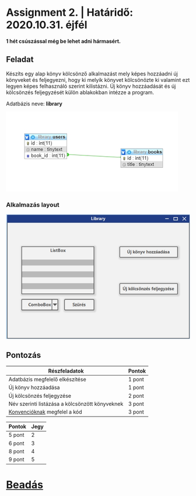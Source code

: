 # Assignment 2. | Határidő: 2020.10.31. éjfél
**1 hét csúszással még be lehet adni hármasért.**

## Feladat

Készíts egy alap könyv kölcsönző alkalmazást mely képes hozzáadni új könyveket és feljegyezni, hogy ki melyik könyvet kölcsönözte ki valamint ezt legyen képes
felhasználó szerint kilistázni. Új könyv hozzáadását és új kölcsönzés feljegyzését külön ablakokban intézze a program.

Adatbázis neve: **library**

![database](db.jpg)

### Alkalmazás layout

![app](app.jpg)

## Pontozás

<table class="tg">
<thead>
  <tr>
    <th class="tg-0pky">Részfeladatok</th>
    <th class="tg-0pky">Pontok</th>
  </tr>
</thead>
<tbody>
  <tr>
    <td class="tg-0lax">Adatbázis megfelelő elkészítése</td>
    <td class="tg-0lax">1 pont</td>
  </tr>
  <tr>
    <td class="tg-0lax">Új könyv hozzáadása</td>
    <td class="tg-0lax">1 pont</td>
  </tr>
  <tr>
    <td class="tg-0lax">Új kölcsönzés feljegyzése</td>
    <td class="tg-0lax">2 pont</td>
  </tr>
  <tr>
    <td class="tg-0lax">Név szerinti listázása a kölcsönzött könyveknek</td>
    <td class="tg-0lax">3 pont</td>
  </tr>
  <tr>
    <td class="tg-0lax"><a href="https://www.dofactory.com/reference/csharp-coding-standards">Konvencióknak</a> megfelel a kód</td>
    <td class="tg-0lax">3 pont</td>
  </tr>
</tbody>
</table>
<table class="tg">
<thead>
  <tr>
    <th class="tg-0pky">Pontok</th>
    <th class="tg-0pky">Jegy</th>
  </tr>
</thead>
<tbody>
  <tr>
    <td class="tg-0lax">5 pont</td>
    <td class="tg-0lax">2</td>
  </tr>
  <tr>
    <td class="tg-0lax">6 pont</td>
    <td class="tg-0lax">3</td>
  </tr>
  <tr>
    <td class="tg-0lax">8 pont</td>
    <td class="tg-0lax">4</td>
  </tr>
  <tr>
    <td class="tg-0lax">9 pont</td>
    <td class="tg-0lax">5</td>
  </tr>
</tbody>
</table>

# <a href="https://forms.gle/y7SLJam55gCkAm5VA">Beadás</a>
